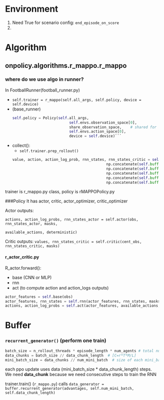 # Environment

1. Need True for scenario config: `end_episode_on_score`
2. 

# Algorithm
## onpolicy.algorithms.r_mappo.r_mappo

### where do we use algo in runner?
In FootballRunner(football_runner.py)
 - `self.trainer = r_mappo(self.all_args, self.policy, device = self.device)`
 - (base_runner)
    ```python
   self.policy = Policy(self.all_args,
                              self.envs.observation_space[0],
                              share_observation_space,    # shared for V and above row for pi?
                              self.envs.action_space[0],
                              device = self.device)```
 - collect():
   - `self.trainer.prep_rollout()`
   ```python
   value, action, action_log_prob, rnn_states, rnn_states_critic = self.trainer.policy.get_actions(
                                              np.concatenate(self.buffer.share_obs[step]),
                                              np.concatenate(self.buffer.obs[step]),
                                              np.concatenate(self.buffer.rnn_states[step]),
                                              np.concatenate(self.buffer.rnn_states_critic[step]),
                                              np.concatenate(self.buffer.masks[step]))
   ```
trainer is r_mappo.py class, policy is rMAPPOPolicy.py

###Policy
It has actor, critic, actor_optimizer, critic_optimizer

Actor outputs:  
```
actions, action_log_probs, rnn_states_actor = self.actor(obs, rnn_states_actor, masks, 
                                                         available_actions, deterministic)
```
Critic outputs:
`values, rnn_states_critic = self.critic(cent_obs, rnn_states_critic, masks)
`
#### r_actor_critic.py
R_actor.forward(): 
- base (CNN or MLP)
- rnn
- act (to compute action and action_logs outputs)
```python
actor_features = self.base(obs)
actor_features, rnn_states = self.rnn(actor_features, rnn_states, masks)
actions, action_log_probs = self.act(actor_features, available_actions, deterministic)
```
# Buffer
### `recurrent_generator()` (perform one train)
   ```python
   batch_size = n_rollout_threads * episode_length * num_agents # total num of samples
   data_chunks = batch_size // data_chunk_length  # [C=r*T*M/L]
   mini_batch_size = data_chunks // num_mini_batch  # size of each mini_batch in terms of data chunk
   ```
each ppo update uses data (mini_batch_size * data_chunk_length) steps. 
We need **data_chunk** because we need consecutive steps to train the RNN

trainer.train() (`r_mappo.py`) calls `data_generator = buffer.recurrent_generator(advantages, self.num_mini_batch, self.data_chunk_length)`